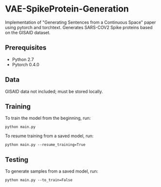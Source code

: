 # VAE-SpikeProtein-Generation
Implementation of "Generating Sentences from a Continuous Space" paper using pytorch and torchtext. Generates SARS-COV2 Spike proteins based on the GISAID dataset.

## Prerequisites
* Python 2.7
* Pytorch 0.4.0

## Data
GISAID data not included; must be stored locally.

## Training
To train the model from the beginning, run:
```
python main.py
```
To resume training from a saved model, run:
```
python main.py --resume_training=True
```
## Testing
To generate samples from a saved model, run:
```
python main.py --to_train=False
```
